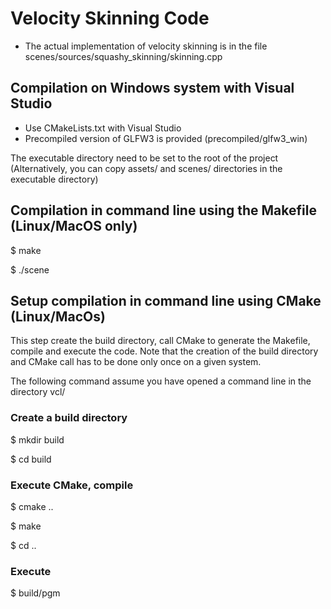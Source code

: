 # Velocity Skinning Code

- The actual implementation of velocity skinning is in the file scenes/sources/squashy_skinning/skinning.cpp

## Compilation on Windows system with Visual Studio 

- Use CMakeLists.txt with Visual Studio
- Precompiled version of GLFW3 is provided (precompiled/glfw3_win)

The executable directory need to be set to the root of the project
(Alternatively, you can copy assets/ and scenes/ directories in the executable directory)

## Compilation in command line using the Makefile (Linux/MacOS only)

$ make

$ ./scene


## Setup compilation in command line using CMake (Linux/MacOs)

This step create the build directory, call CMake to generate the Makefile, compile and execute the code. Note that the creation of the build directory and CMake call has to be done only once on a given system.

The following command assume you have opened a command line in the directory vcl/

### Create a build directory

$ mkdir build

$ cd build

### Execute CMake, compile

$ cmake ..

$ make

$ cd ..

### Execute

$ build/pgm




